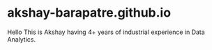 # akshay-barapatre.github.io

Hello This is Akshay having 4+ years of industrial experience in Data Analytics.
